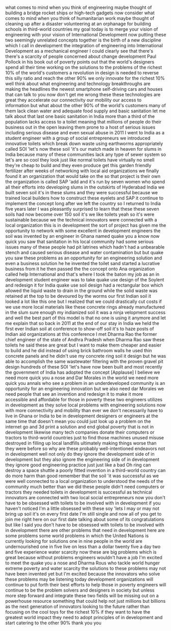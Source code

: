 
what comes to mind when you think of
engineering
maybe thought of building a bridge
rocket ships or high-tech gadgets now
consider what comes to mind when you
think of humanitarian work maybe thought
of cleaning up after a disaster
volunteering at an orphanage for
building schools in third-world
countries my goal today is to merge your
vision of engineering with your vision
of International Development now putting
these two seemingly unrelated concepts
together is the birth of a new
discipline which I call in development
the integration of engineering into
International Development as a
mechanical engineer I could clearly see
that there&#39;s there&#39;s a scarcity of
people concerned about change
development Paul Pollock in his book out
of poverty points out that the world&#39;s
designers spend all their time working
on the solutions to the problems of the
richest 10% of the world&#39;s customers a
revolution in design is needed to
reverse this silly ratio and reach the
other 90%
we only innovate for the richest 10%
well think about what engineering and
technology breakthroughs are making the
headlines the newest smartphone
self-driving cars and houses that can
talk to you now don&#39;t get me wrong these
these technologies are great they
accelerate our connectivity our mobility
our access to information but what about
the other 90% of the world&#39;s customers
many of them lack clean water and
adequate food supply and basic
sanitation let me talk about that last
one basic sanitation in India more than
a third of the population lacks access
to a toilet meaning that millions of
people do their business out in the open
leaving them prone to a host of serious
issues
including serious disease and even
sexual abuse in 2011 I went to India as
a student engineer with a group of
social entrepreneurs we introduced
innovative toilets which break down
waste using earthworms appropriately
called SOI &#39;let&#39;s now these soil &#39;it&#39;s
our match made in heaven for slums in
India because many of these communities
lack any type of sewer system so let&#39;s
are so cool they look just like normal
toilets have virtually no smell they&#39;re
cheap to build and they even produce get
this garden friendly fertilizer
after weeks of networking with local aid
organizations we finally found it an
organization that would take on the so
that project is their own the
organization is called SAP &#39;add and it&#39;s
run by seven women who spend all their
efforts into developing slums in the
outskirts of Hyderabad India we built
seven soil it&#39;s in these slums and they
were successful because we trained local
builders how to construct these eyelets
and SAP it
continue to implement the concept long
after we left the country so I returned
to India five years later I was
pleasantly surprised to learn that these
these seven soils had now become over
150 soil it&#39;s
we like toilets yeah so it&#39;s were
sustainable because we the technical
innovators were connected with a local
organization this is in development the
sort of project has given me the
opportunity to network with some
excellent in development engineers the
soil was invented by an engineer in
Ghana named quake you a know now quick
you saw that sanitation in his local
community had some serious issues many
of these people had pit latrines which
hadn&#39;t had a unbearable stench and
caused serious disease and water
contamination but but quake you saw
these problems as an opportunity for an
engineering solution and even a business
solution he he invented the toilet sand
started a lucrative business from it he
then passed the the concept onto Ana
organization called help International
and that&#39;s where I took the baton my job
as an in development student engineer
was to take quake use design of the
Soylent and redesign it for India quake
use soil design had a rectangular box
which allowed the liquid waste to drain
in the ground while the solid waste was
retained at the top to be devoured by
the worms our first Indian soil it
looked a lot like this one but I
realized that we could drastically cut
costs if we use more local materials
like these concrete rings already
manufactured in the slum sure enough my
indianized soil it was a ninja velopment
success and well the best part of this
model is that no one is using it anymore
and let me explain that
so back in 2011 at the end of our stay
in India we held the first ever Indian
soil at conference to show-off soil it&#39;s
to haze posts of Indian aid
organizations at this conference I met
Dharma Rao the former chief engineer of
the state of Andhra Pradesh
when Dharma Rao saw these toilets he
said these are great but I want to make
them cheaper and easier to build and he
did instead of using brick bathroom
walls
he used thin concrete panels and he
didn&#39;t use my concrete ring soil it
design but he was able to accomplish the
same wastewater filtering with the
proven gravel pit design hundreds of
these SOI &#39;let&#39;s have now been built and
most recently the government of India
has adopted the concept
[Applause]
I believe we need more quick you a nose
and Dar Morales in the world we need
more quick you annals who see a problem
in an underdeveloped community is an
opportunity for an engineering
innovation but we also need dar Morales
we need people that see an invention and
redesign it to make it more accessible
and affordable for those in poverty
these two engineers utilizes in
development as they solve local problems
with engineering solutions now with more
connectivity and mobility than ever we
don&#39;t necessarily have to live in Ghana
or India to be in development designers
or engineers at the same time that
doesn&#39;t mean you could just look up a
problem on the internet go and 3d print
a solution and end global poverty that
is not in development likewise many tech
companies donate their computers or
tractors to third-world countries just
to find those machines unused misuse
destroyed in filling up local landfills
ultimately making things worse than they
were before so why are these probably
well-intentioned endeavors not in
development well not only do they ignore
the development side of in development
but they also ignore the engineering
side of in development they ignore good
engineering practice just just like a
bad Oh ring can destroy a space shuttle
a poorly fitted invention in a
third-world country can do more harm
than good
remember that the soil &#39;it was
successful as we were well connected to
a local organization to understood the
needs of the community much better than
we did these people didn&#39;t need
computers or tractors they needed
toilets in
development is successful as technical
innovators are connected with two local
social entrepreneurs now you don&#39;t have
to be obsessed with toilets to be
involved with in development if you
haven&#39;t noticed I&#39;m a little obsessed
with these soy &#39;lets I may or may not
bring up soil it&#39;s on every first date
I&#39;m still single and now all of you get
to join me right here on our first date
talking about some of its
congratulations but like I said you
don&#39;t have to be obsessed with toilets
to be involved with in development there
are other problems that need in
development here are some problems some
world problems in which the United
Nations is currently looking for
solutions one in nine people in the
world are undernourished one in five
live on less than a dollar twenty five a
day two and five experience water
scarcity now these are big problems
which is great because without problems
engineers wouldn&#39;t have a job
I&#39;m excited to meet the quake you a nose
and Dharma Rous who tackle world hunger
extreme poverty and water scarcity the
solutions to these problems
may not have been invented yet but I&#39;m
excited because the innovators who solve
these problems may be listening today
development organizations will continue
to put forth their best efforts to help
those in poverty engineers will continue
to be the problem solvers and designers
in society but unless more
step forward and integrate these two
fields will be missing out on a
powerhouse resource something that could
help not just millions but billions as
the next generation of innovators
looking to the future rather than
focusing on the cool toys for the
richest 10% if they want to have the
greatest world impact they need to adopt
principles of in development and start
catering to the other 90% thank you
you
